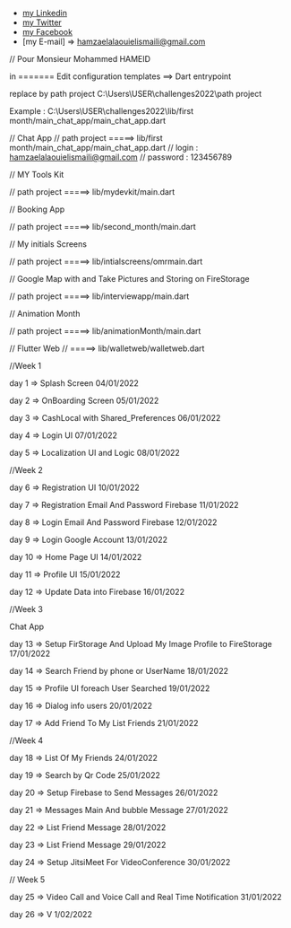 
- [my Linkedin](https://www.linkedin.com/in/hamza-el-alaoui-el-ismaili-85536a15a/)
- [my Twitter](https://twitter.com/hamzaalaouielis)
- [my Facebook](https://m.facebook.com/hamza.alawi.1671/)
- [my E-mail] =>  hamzaelalaouielismaili@gmail.com


// Pour Monsieur Mohammed HAMEID


in  ======= Edit configuration templates   ==> Dart entrypoint

replace by path project    C:\Users\USER\challenges2022\path project

Example  : C:\Users\USER\challenges2022\lib/first month/main_chat_app/main_chat_app.dart



// Chat App
//  path project  =====>   lib/first month/main_chat_app/main_chat_app.dart
//    login : hamzaelalaouielismaili@gmail.com
//    password : 123456789



// MY Tools Kit

// path project  =====>  lib/mydevkit/main.dart


// Booking App

// path project   =====>   lib/second_month/main.dart


// My initials Screens

// path project  =====>    lib/intialscreens/omrmain.dart


// Google Map with and Take Pictures and Storing on FireStorage

// path project  =====>   lib/interviewapp/main.dart


// Animation Month

// path project  =====>  lib/animationMonth/main.dart



// Flutter Web
//   =====>  lib/walletweb/walletweb.dart











//Week 1

day 1 => Splash Screen 04/01/2022

day 2 => OnBoarding Screen 05/01/2022

day 3 => CashLocal with Shared_Preferences 06/01/2022

day 4 => Login UI 07/01/2022

day 5 => Localization UI and Logic  08/01/2022

//Week 2

day 6 => Registration UI 10/01/2022

day 7 => Registration Email And Password Firebase 11/01/2022

day 8 => Login Email And Password Firebase 12/01/2022

day 9 => Login Google Account 13/01/2022

day 10 => Home Page  UI 14/01/2022

day 11 => Profile UI 15/01/2022

day 12 => Update Data into Firebase 16/01/2022

//Week 3 

Chat App

day 13 => Setup FirStorage And  Upload My Image Profile  to FireStorage  17/01/2022

day 14 => Search Friend by phone or UserName 18/01/2022

day 15 => Profile UI foreach User Searched  19/01/2022

day 16 => Dialog info users 20/01/2022

day 17 => Add Friend To My List Friends   21/01/2022

//Week 4

day 18 => List Of My Friends  24/01/2022

day 19 => Search by Qr Code 25/01/2022

day 20 => Setup Firebase to Send Messages 26/01/2022

day 21 => Messages Main And bubble Message 27/01/2022

day 22 => List Friend Message  28/01/2022

day 23 => List Friend Message  29/01/2022

day 24 => Setup JitsiMeet For VideoConference  30/01/2022

// Week 5

day 25 => Video Call and Voice Call  and  Real Time Notification 31/01/2022

day 26 => V 1/02/2022

